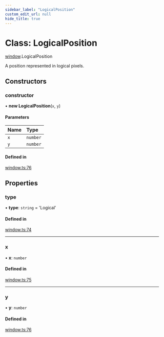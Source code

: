 ```yaml
---
sidebar_label: "LogicalPosition"
custom_edit_url: null
hide_title: true
---
```


# Class: LogicalPosition

[window](../modules/window.md).LogicalPosition

A position represented in logical pixels.

## Constructors

### constructor

• **new LogicalPosition**(`x`, `y`)

#### Parameters

| Name | Type |
| :------ | :------ |
| `x` | `number` |
| `y` | `number` |

#### Defined in

[window.ts:76](https://github.com/tauri-apps/tauri/blob/01d4ada/tooling/api/src/window.ts#L76)

## Properties

### type

• **type**: `string` = 'Logical'

#### Defined in

[window.ts:74](https://github.com/tauri-apps/tauri/blob/01d4ada/tooling/api/src/window.ts#L74)

___

### x

• **x**: `number`

#### Defined in

[window.ts:75](https://github.com/tauri-apps/tauri/blob/01d4ada/tooling/api/src/window.ts#L75)

___

### y

• **y**: `number`

#### Defined in

[window.ts:76](https://github.com/tauri-apps/tauri/blob/01d4ada/tooling/api/src/window.ts#L76)

